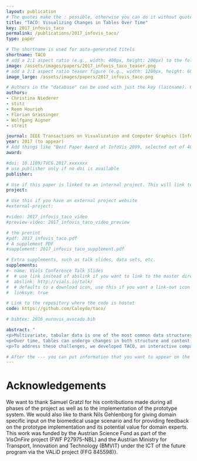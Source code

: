 ```yaml
---
layout: publication
# The quotes make the : possible, otherwise you can do it without quotes
title: "TACO: Visualizing Changes in Tables Over Time"
key: 2017_infovis_taco
permalink: /publications/2017_infovis_taco/
type: paper

# The shortname is used for auto-generated titels
shortname: TACO
# add a 2:1 aspect ratio (e.g., width: 400px, height: 200px) to the folder /assets/images/papers/
image: /assets/images/papers/2017_infovis_taco_teaser.png
# add a 2:1 aspect ratio teaser figure (e.g., width: 1200px, height: 600px) to the folder /assets/images/papers/
image_large: /assets/images/papers/2017_infovis_taco.png

# Authors in the "database" can be used with just the key (lastname). Others can be written properly.
authors:
- Christina Niederer
- stitz
- Reem Hourieh
- Florian Grassinger
- Wolfgang Aigner
- streit

journal: IEEE Transactions on Visualization and Computer Graphics (InfoVis '17)
year: 2017 (to appear)
# Add things like "Best Paper Award at InfoVis 2099, selected out of 4000 submissions"
award: 

#doi: 10.1109/TVCG.2017.xxxxxxx
# use publisher only if no doi is available
publisher: 

# Use if this paper is linked to an internal project. This will link to the project site
project:

# Use this if you have an external project website
#external-project: 

#video: 2017_infovis_taco_video
#preview-video: 2017_infovis_taco_video_preview

# the prerint
#pdf: 2017_infovis_taco.pdf
# A supplement PDF
#supplement: 2017_infovis_taco_supplement.pdf

# Extra supplements, such as talk slides, data sets, etc.
supplements:
#- name: Vials Conference Talk Slides
#  # use link instead of abslink if you want to link to the master directory
#  abslink: http://vials.io/talk/
#  # defaults to a download icon, use this if you want a link-out icon
#  linksym: true

# Link to the repository where the code is hostet
code: https://github.com/Caleydo/taco/

# bibtex: 2016_eurovis_avocado.bib

abstract: "
<p>Multivariate, tabular data is one of the most common data structures used in many different domains.</p>
<p>Over time, tables can undergo changes in both structure and content, which results in multiple versions of the same table. A challenging task when working with such derived tables is to understand what exactly has changed between versions in terms of additions/deletions, reorder, merge/split, and content changes. For textual data, a variety of commonplace \"diff\" tools exist that support the task of investigating changes between revisions of a text. Although there are some comparison tools which assist users in inspecting differences between multiple table instances, the resulting visualizations are often difficult to interpret or do not scale to large tables with thousands of rows and columns.</p>
<p>To address these challenges, we developed TACO, an interactive comparison tool that visualizes effectively the differences between multiple tables at various levels of detail. With TACO we show (1) the aggregated differences between multiple table versions over time, (2) the aggregated changes between two selected table versions, and (3) detailed changes between the selection. To demonstrate the effectiveness of our approach, we show its application by means of two usage scenarios.</p>"

# After the --- you can put information that you want to appear on the website using markdown formatting or HTML. A good example are acknowledgements, extra references, an erratum, etc.
---
```



# Acknowledgements

We want to thank Samuel Gratzl for his contributions made during all phases of the project as well as to the implementation of the prototype system. We would also like to thank Nils Gehlenborg for giving domain specific input on the biomedical usage scenario and for providing feedback on the prototype implementation and its potential value for domain experts. This work was funded by the Austrian Science Fund as part of the _VisOnFire_ project (FWF P27975-NBL) and the Austrian Ministry for Transport, Innovation and Technology (BMVIT) under the ICT of the future program via the VALiD project (FFG 845598)}.
